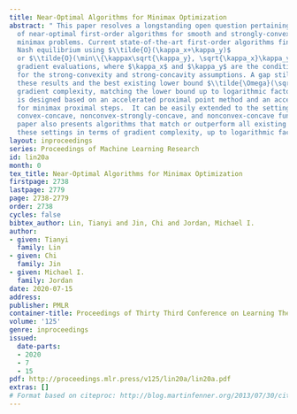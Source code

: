 ```yaml
---
title: Near-Optimal Algorithms for Minimax Optimization
abstract: " This paper resolves a longstanding open question pertaining to the design
  of near-optimal first-order algorithms for smooth and strongly-convex-strongly-concave
  minimax problems. Current state-of-the-art first-order algorithms find an approximate
  Nash equilibrium using $\\tilde{O}(\kappa_x+\kappa_y)$
  or $\\tilde{O}(\min\\{\kappax\sqrt{\kappa_y}, \sqrt{\kappa_x}\kappa_y\})$ 
  gradient evaluations, where $\kappa_x$ and $\kappa_y$ are the condition numbers
  for the strong-convexity and strong-concavity assumptions. A gap still remains between
  these results and the best existing lower bound $\\tilde{\Omega}(\sqrt{\kappa_x\kappa_y})$.  This paper presents the first algorithm with $\\tilde{O}(\sqrt{\kappa_x\kappa_y})$
  gradient complexity, matching the lower bound up to logarithmic factors. Our algorithm
  is designed based on an accelerated proximal point method and an accelerated solver
  for minimax proximal steps.  It can be easily extended to the settings of strongly-convex-concave,
  convex-concave, nonconvex-strongly-concave, and nonconvex-concave functions. This
  paper also presents algorithms that match or outperform all existing methods in
  these settings in terms of gradient complexity, up to logarithmic factors."
layout: inproceedings
series: Proceedings of Machine Learning Research
id: lin20a
month: 0
tex_title: Near-Optimal Algorithms for Minimax Optimization
firstpage: 2738
lastpage: 2779
page: 2738-2779
order: 2738
cycles: false
bibtex_author: Lin, Tianyi and Jin, Chi and Jordan, Michael I.
author:
- given: Tianyi
  family: Lin
- given: Chi
  family: Jin
- given: Michael I.
  family: Jordan
date: 2020-07-15
address: 
publisher: PMLR
container-title: Proceedings of Thirty Third Conference on Learning Theory
volume: '125'
genre: inproceedings
issued:
  date-parts:
  - 2020
  - 7
  - 15
pdf: http://proceedings.mlr.press/v125/lin20a/lin20a.pdf
extras: []
# Format based on citeproc: http://blog.martinfenner.org/2013/07/30/citeproc-yaml-for-bibliographies/
---
```

